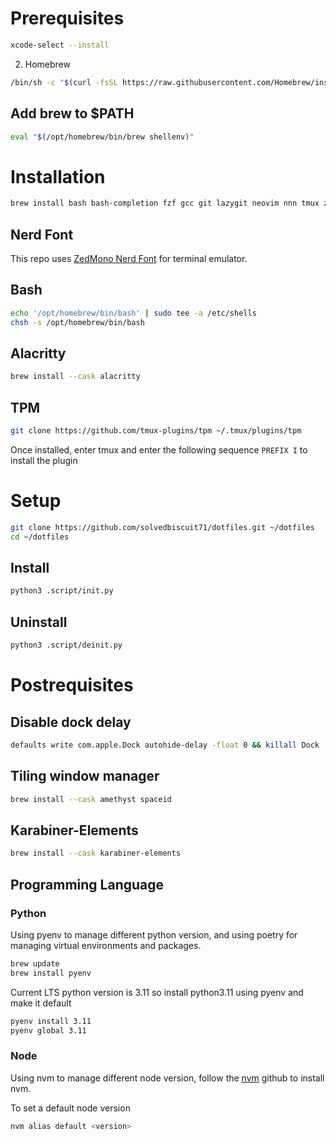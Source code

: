 # Prerequisites

```sh
xcode-select --install
```

2. Homebrew
```sh
/bin/sh -c "$(curl -fsSL https://raw.githubusercontent.com/Homebrew/install/HEAD/install.sh)"
```
## Add brew to $PATH

```sh
eval "$(/opt/homebrew/bin/brew shellenv)"
```

# Installation

```sh
brew install bash bash-completion fzf gcc git lazygit neovim nnn tmux zoxide
```

## Nerd Font

This repo uses [ZedMono Nerd Font](https://www.nerdfonts.com/#home) for terminal emulator.

## Bash

```sh
echo '/opt/homebrew/bin/bash' | sudo tee -a /etc/shells
chsh -s /opt/homebrew/bin/bash
```

## Alacritty

```sh
brew install --cask alacritty
```

## TPM

```sh
git clone https://github.com/tmux-plugins/tpm ~/.tmux/plugins/tpm
```

Once installed, enter tmux and enter the following sequence `PREFIX I` to install the plugin

# Setup

```sh
git clone https://github.com/solvedbiscuit71/dotfiles.git ~/dotfiles
cd ~/dotfiles
```

## Install
```sh
python3 .script/init.py
```

## Uninstall
```sh
python3 .script/deinit.py
```

# Postrequisites

## Disable dock delay

```sh
defaults write com.apple.Dock autohide-delay -float 0 && killall Dock
```

## Tiling window manager

```sh
brew install --cask amethyst spaceid
```

## Karabiner-Elements

```sh
brew install --cask karabiner-elements
```

## Programming Language

### Python

Using pyenv to manage different python version, and using poetry for managing virtual environments and packages.
```sh
brew update
brew install pyenv
```

Current LTS python version is 3.11 so install python3.11 using pyenv and make it default
```sh
pyenv install 3.11
pyenv global 3.11
```

### Node

Using nvm to manage different node version, follow the [nvm](https://github.com/nvm-sh/nvm) github to install nvm.

To set a default node version
```sh
nvm alias default <version>
```
